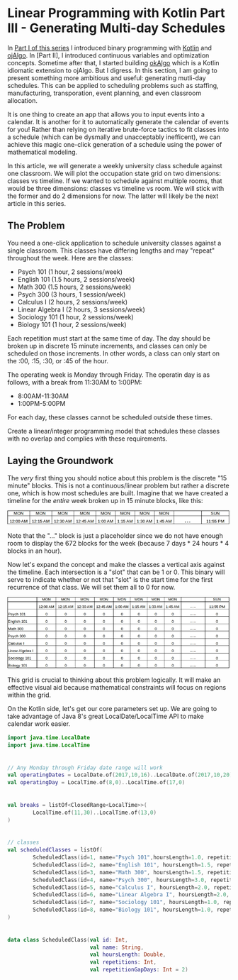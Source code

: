 # Linear Programming with Kotlin Part III - Generating Multi-day Schedules

In [Part I of this series](http://tomstechnicalblog.blogspot.com/2018/01/kotlinforoperationalplanningandoptimiza.html) I introduced binary programming with [Kotlin](http://kotlinlang.org/) and [ojAlgo](http://ojalgo.org/). In [Part II], I introduced continuous variables and optimization concepts. Sometime after that, I started building [okAlgo](https://github.com/thomasnield/okAlgo/blob/master/README.md) which is a Kotlin idiomatic extension to ojAlgo. But I digress. In this section, I am going to present something more ambitious and useful: generating mutli-day schedules. This can be applied to scheduling problems such as staffing, manufacturing, transporation, event planning, and even classroom allocation.

It is one thing to create an app that allows you to input events into a calendar. It is another for it to automatically generate the calendar of events for you! Rather than relying on iterative brute-force tactics to fit classes into a schedule (which can be dysmally and unacceptably inefficent), we can achieve this magic one-click generation of a schedule using the power of mathematical modeling.

In this article, we will generate a weekly university class schedule against one classroom. We will plot the occupation state grid on two dimensions: classes vs timeline. If we wanted to schedule against multiple rooms, that would be three dimensions: classes vs timeline vs room. We will stick with the former and do 2 dimensions for now. The latter will likely be the next article in this series.

## The Problem

You need a one-click application to schedule university classes against a single classroom. This classes have differing lengths and may "repeat" throughout the week. Here are the classes:

* Psych 101 (1 hour, 2 sessions/week)
* English 101 (1.5 hours, 2 sessions/week)
* Math 300 (1.5 hours, 2 sessions/week)
* Psych 300 (3 hours, 1 session/week)
* Calculus I (2 hours, 2 sessions/week)
* Linear Algebra I (2 hours, 3 sessions/week)
* Sociology 101 (1 hour, 2 sessions/week)
* Biology 101 (1 hour, 2 sessions/week)


Each repetition must start at the same time of day. The day should be broken up in discrete 15 minute increments, and classes can only be scheduled on those increments. In other words, a class can only start on the :00, :15, :30, or :45 of the hour.

The operating week is Monday through Friday. The operatin day is as follows, with a break from 11:30AM to 1:00PM:

* 8:00AM-11:30AM
* 1:00PM-5:00PM

For each day, these classes cannot be scheduled outside these times.

Create a linear/integer programming model that schedules these classes with no overlap and complies with these requirements.

## Laying the Groundwork

The _very_ first thing you should notice about this problem is the discrete "15 minute" blocks. This is not a continuous/linear problem but rather a discrete one, which is how most schedules are built. Imagine that we have created a timeline for the _entire_ week broken up in 15 minute blocks, like this:

![](images/timeline_concept.jpg)

Note that the "..." block is just a placeholder since we do not have enough room to display the 672 blocks for the week (because 7 days * 24 hours * 4 blocks in an hour).

Now let's expand the concept and make the classes a vertical axis against the timeline. Each intersection is a "slot" that can be 1 or 0. This binary will serve to indicate whether or not that "slot" is the start time for the first recurrence of that class. We will set them all to 0 for now.

![](images/grid_concept.jpg)

This grid is crucial to thinking about this problem logically. It will make an effective visual aid because mathematical constraints will focus on regions within the grid.

On the Kotlin side, let's get our core parameters set up. We are going to take advantage of Java 8's great LocalDate/LocalTime API to make calendar work easier. 


```kotlin
import java.time.LocalDate
import java.time.LocalTime


// Any Monday through Friday date range will work
val operatingDates = LocalDate.of(2017,10,16)..LocalDate.of(2017,10,20)
val operatingDay = LocalTime.of(8,0)..LocalTime.of(17,0)


val breaks = listOf<ClosedRange<LocalTime>>(
        LocalTime.of(11,30)..LocalTime.of(13,0)
)


// classes
val scheduledClasses = listOf(
        ScheduledClass(id=1, name="Psych 101",hoursLength=1.0, repetitions=2),
        ScheduledClass(id=2, name="English 101", hoursLength=1.5, repetitions=3),
        ScheduledClass(id=3, name="Math 300", hoursLength=1.5, repetitions=2),
        ScheduledClass(id=4, name="Psych 300", hoursLength=3.0, repetitions=1),
        ScheduledClass(id=5, name="Calculus I", hoursLength=2.0, repetitions=2),
        ScheduledClass(id=6, name="Linear Algebra I", hoursLength=2.0, repetitions=3),
        ScheduledClass(id=7, name="Sociology 101", hoursLength=1.0, repetitions=2),
        ScheduledClass(id=8, name="Biology 101", hoursLength=1.0, repetitions=2)
)


data class ScheduledClass(val id: Int,
                          val name: String,
                          val hoursLength: Double,
                          val repetitions: Int,
                          val repetitionGapDays: Int = 2)
```
